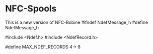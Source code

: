 # NFC-Spools
This is a new version of NFC-Bobine
#ifndef NdefMessage_h
#define NdefMessage_h

#include <Ndef.h>
#include <NdefRecord.h>

#define MAX_NDEF_RECORDS 4-> 8
